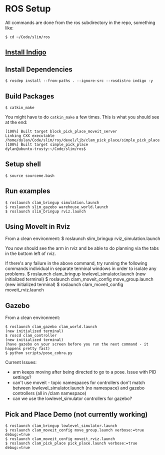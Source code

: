 
# ROS Setup

All commands are done from the ros subdirectory in the repo, something like:

    $ cd ~/Code/slim/ros

## [Install Indigo](http://wiki.ros.org/indigo/Installation/Ubuntu)

## Install Dependencies

    $ rosdep install --from-paths . --ignore-src --rosdistro indigo -y

## Build Packages

    $ catkin_make

You might have to do ```catkin_make``` a few times.  This is what you should see at the end:

    [100%] Built target block_pick_place_moveit_server
    Linking CXX executable /home/dylan/Code/slim/ros/devel/lib/clam_pick_place/simple_pick_place
    [100%] Built target simple_pick_place
    dylan@ubuntu-trusty:~/Code/slim/ros$ 

## Setup shell

    $ source sourceme.bash

## Run examples

    $ roslaunch clam_bringup simulation.launch
    $ roslaunch slim_gazebo warehouse_world.launch
    $ roslaunch slim_bringup rviz.launch

## Using MoveIt in Rviz

From a clean environment:
    $ roslaunch slim_bringup rviz_simulation.launch

You now should see the arm in rviz and be able to do planning via the tabs in the bottom left of rviz.

If there's any failure in the above command, try running the following commands individual in separate terminal windows in order to isolate any problems.
    $ roslaunch clam_bringup lowlevel_simulator.launch
    (new initialized terminal)
    $ roslaunch clam_moveit_config move_group.launch
    (new initialized terminal)
    $ roslaunch clam_moveit_config moveit_rviz.launch


## Gazebo

From a clean environment:

    $ roslaunch clam_gazebo clam_world.launch
    (new initialized terminal)
    $ roscd clam_controller
    (new initialized terminal)
    (have gazebo on your screen before you run the next command - it happens pretty fast)
    $ python scripts/pose_cobra.py
    
Current Issues:

* arm keeps moving after being directed to go to a pose.  Issue with PID settings?
* can't use moveit - topic namespaces for controllers don't match between lowlevel_simulator.launch (no namespace) and gazebo controllers (all in /clam namespace)
* can we use the lowlevel_simulator controllers for gazebo?

## Pick and Place Demo (not currently working)

    $ roslaunch clam_bringup lowlevel_simulator.launch
    $ roslaunch clam_moveit_config move_group.launch verbose:=true debug:=true
    $ roslaunch clam_moveit_config moveit_rviz.launch
    $ roslaunch clam_pick_place pick_place.launch verbose:=true debug:=true
